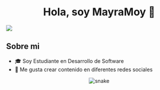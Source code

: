 <div align="center">
<h1 align="center">Hola, soy MayraMoy</a> 👋</h1>
</div>
 <img src="https://media.licdn.com/dms/image/v2/D4D22AQGwQpNf8knHpw/feedshare-shrink_800/feedshare-shrink_800/0/1719521606677?e=1730332800&v=beta&t=c_f7DO7W3k1tlVNmwdB9aafsY23nk6ZxUWfRwzurY6A">

## Sobre mi

<ul>
  <li>🎓 Soy Estudiante en Desarrollo de Software</li>
  <li>📲 Me gusta crear contenido en diferentes redes sociales</li>
</ul>

<div align="center">
 <img  src="https://media.licdn.com/dms/image/v2/D4D22AQEBbz_bxItPWQ/feedshare-shrink_800/feedshare-shrink_800/0/1719609337928?e=1730332800&v=beta&t=OZFOOCbEsb9hqAG80bFCyTlySfIUX5PA4flUn3ag7_U"
       alt="snake" /></a>
